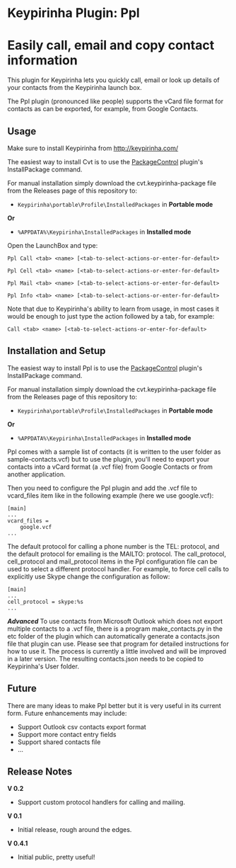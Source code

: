 Keypirinha Plugin: Ppl
=========
# Easily call, email and copy contact information

This plugin for Keypirinha lets you quickly call, email or look up details of your contacts from the Keypirinha launch box.

The Ppl plugin (pronounced like people) supports the vCard file format for contacts as can be exported, for example, from Google Contacts.

## Usage ##
Make sure to install Keypirinha from http://keypirinha.com/

The easiest way to install Cvt is to use the [PackageControl](https://github.com/ueffel/Keypirinha-PackageControl) plugin's InstallPackage command. 

For manual installation simply download the cvt.keypirinha-package file from the Releases page of this repository to:

* `Keypirinha\portable\Profile\InstalledPackages` in **Portable mode**

**Or** 

* `%APPDATA%\Keypirinha\InstalledPackages` in **Installed mode** 

Open the LaunchBox and type:
```
Ppl Call <tab> <name> [<tab-to-select-actions-or-enter-for-default>
```

```
Ppl Cell <tab> <name> [<tab-to-select-actions-or-enter-for-default>
```

```
Ppl Mail <tab> <name> [<tab-to-select-actions-or-enter-for-default>
```

```
Ppl Info <tab> <name> [<tab-to-select-actions-or-enter-for-default>
```

Note that due to Keypirinha's ability to learn from usage, in most cases it would be enough to just type the action followed by a tab, for example:
```
Call <tab> <name> [<tab-to-select-actions-or-enter-for-default>
```

## Installation and Setup ##
The easiest way to install Ppl is to use the [PackageControl](https://github.com/ueffel/Keypirinha-PackageControl) plugin's InstallPackage command. 

For manual installation simply download the cvt.keypirinha-package file from the Releases page of this repository to:

* `Keypirinha\portable\Profile\InstalledPackages` in **Portable mode**

**Or** 

* `%APPDATA%\Keypirinha\InstalledPackages` in **Installed mode** 

Ppl comes with a sample list of contacts (it is written to the user folder as sample-contacts.vcf) but to use the plugin, you'll need to export your contacts into a vCard format (a .vcf file) from Google Contacts or from another application. 

Then you need to configure the Ppl plugin and add the .vcf file to vcard_files item like in the following example (here we use google.vcf):

```
[main]
...
vcard_files =
    google.vcf
...
```

The default protocol for calling a phone number is the TEL: protocol, and the default protocol for emailing is the MAILTO: protocol. The call_protocol, cell_protocol and mail_protocol items in the Ppl configuration file can be used to select a different protocol handler. For example, to force cell calls to explicitly use Skype change the configuration as follow:

```
[main]
...
cell_protocol = skype:%s
...
```

***Advanced***
To use contacts from Microsoft Outlook which does not export multiple contacts to a .vcf file, there is a program make_contacts.py in the etc folder of the plugin which can automatically generate a contacts.json file that plugin can use. Please see that program for detailed instructions for how to use it. The process is currently a little involved and will be improved in a later version. The resulting contacts.json needs to be copied to Keypirinha's User folder.

## Future ##

There are many ideas to make Ppl better but it is very useful in its current form. Future enhancements may include:
* Support Outlook csv contacts export format 
* Support more contact entry fields
* Support shared contacts file
* ...

## Release Notes ##

**V 0.2**
- Support custom protocol handlers for calling and mailing.

**V 0.1**
- Initial release, rough around the edges.

**V 0.4.1**
- Initial public, pretty useful!

